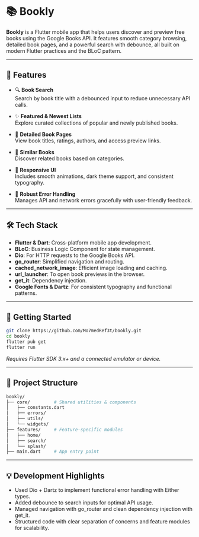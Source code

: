 # 📚 Bookly

**Bookly** is a Flutter mobile app that helps users discover and preview free books using the Google Books API. It features smooth category browsing, detailed book pages, and a powerful search with debounce, all built on modern Flutter practices and the BLoC pattern.

---

## 🚀 Features

- 🔍 **Book Search**  
  Search by book title with a debounced input to reduce unnecessary API calls.

- ✨ **Featured & Newest Lists**  
  Explore curated collections of popular and newly published books.

- 📖 **Detailed Book Pages**  
  View book titles, ratings, authors, and access preview links.

- 🔗 **Similar Books**  
  Discover related books based on categories.

- 🎨 **Responsive UI**  
  Includes smooth animations, dark theme support, and consistent typography.

- 🚀 **Robust Error Handling**  
  Manages API and network errors gracefully with user-friendly feedback.

---

## 🛠 Tech Stack

- **Flutter & Dart**: Cross-platform mobile app development.
- **BLoC**: Business Logic Component for state management.
- **Dio**: For HTTP requests to the Google Books API.
- **go_router**: Simplified navigation and routing.
- **cached_network_image**: Efficient image loading and caching.
- **url_launcher**: To open book previews in the browser.
- **get_it**: Dependency injection.
- **Google Fonts & Dartz**: For consistent typography and functional patterns.

---

## 🚀 Getting Started

```bash
git clone https://github.com/Mo7medRef3t/bookly.git
cd bookly
flutter pub get
flutter run
```

*Requires Flutter SDK 3.x+ and a connected emulator or device.*

---

## 📂 Project Structure

```bash
bookly/
├── core/         # Shared utilities & components
│   ├── constants.dart
│   ├── errors/
│   ├── utils/
│   └── widgets/
├── features/     # Feature-specific modules
│   ├── home/
│   ├── search/
│   └── splash/
├── main.dart     # App entry point
```

---

## 💡 Development Highlights

- Used Dio + Dartz to implement functional error handling with Either types.
- Added debounce to search inputs for optimal API usage.
- Managed navigation with go_router and clean dependency injection with get_it.
- Structured code with clear separation of concerns and feature modules for scalability.
